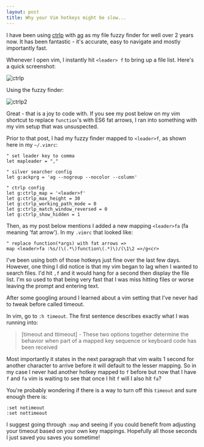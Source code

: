 ```yaml
---
layout: post
title: Why your Vim hotkeys might be slow...
---
```


I have been using [ctrlp](https://github.com/kien/ctrlp.vim) with [ag](https://github.com/ggreer/the_silver_searcher) as my file fuzzy finder for well over 2 years now.  It has been fantastic - it's accurate, easy to navigate and mostly importantly fast.

Whenever I open vim, I instantly hit `<leader> f` to bring up a file list. Here's a quick screenshot:

![ctrlp](http://i.imgur.com/BpJhEbI.png)

Using the fuzzy finder:

![ctrlp2](http://i.imgur.com/ry1q5AP.png)

Great - that is a joy to code with.  If you see my post below on my vim shortcut to replace `function`'s with ES6 fat arrows, I ran into something with my vim setup that was unsuspected.

Prior to that post, I had my fuzzy finder mapped to `<leader>f`, as shown here in my `~/.vimrc`:

```
" set leader key to comma
let mapleader = ","

" silver searcher config
let g:ackprg = 'ag --nogroup --nocolor --column'

" ctrlp config
let g:ctrlp_map = '<leader>f'
let g:ctrlp_max_height = 30
let g:ctrlp_working_path_mode = 0
let g:ctrlp_match_window_reversed = 0
let g:ctrlp_show_hidden = 1
```

Then, as my post below mentions I added a new mapping `<leader>fa` (fa meaning 'fat arrow').  In my `.vimrc` that looked like:

```
" replace function(*args) with fat arrows =>
map <leader>fa :%s/(\(.*\)function\(.*)\)/(\1\2 =>/g<cr>
```

I've been using both of those hotkeys just fine over the last few days.  However, one thing I did notice is that my vim began to lag when I wanted to search files.  I'd hit `,f` and it would hang for a second then display the file list.  I'm so used to that being very fast that I was miss hitting files or worse leaving the prompt and entering text.

After some googling around I learned about a vim setting that I've never had to tweak before called timeout.

In vim, go to `:h timeout`. The first sentence describes exactly what I was running into:

>[timeout and ttimeout] - These two options together determine the behavior when part of a mapped key sequence or keyboard code has been received

Most importantly it states in the next paragraph that vim waits 1 second for another character to arrive before it will default to the lesser mapping.  So in my case I never had another hotkey mapped to `f` before but now that I have `f` and `fa` vim is waiting to see that once I hit `f` will I also hit `fa`?

You're probably wondering if there is a way to turn off this `timeout` and sure enough there is:

```
:set notimeout
:set nottimeout
```

I suggest going through `:map` and seeing if you could benefit from adjusting your timeout based on your own key mappings.  Hopefully all those seconds I just saved you saves you sometime!




